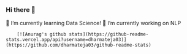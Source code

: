 ### Hi there 👋
🌱 I’m currently learning Data Science!
🔭 I’m currently working on NLP

        [![Anurag's github stats](https://github-readme-stats.vercel.app/api?username=dharmateja03)](https://github.com/dharmateja03/github-readme-stats)

<!--
**dharmateja03/dharmateja03** is a ✨ _special_ ✨ repository because its `README.md` (this file) appears on your GitHub profile.

Here are some ideas to get you started:

- 🔭 I’m currently working on ...
- 🌱 I’m currently learning ...
- 👯 I’m looking to collaborate on ...
- 🤔 I’m looking for help with ...
- 💬 Ask me about ...
- 📫 How to reach me: ...
- 😄 Pronouns: ...
- ⚡ Fun fact: ...
-->

